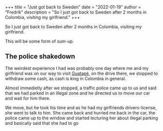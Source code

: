 +++
title = "Just got back to Sweden"
date = "2022-01-19"
author = "Fredrik"
description = "So I just got back to Sweden after 2 months in Colombia, visiting my girlfriend."
+++

So I just got back to Sweden after 2 months in Colombia, visiting my girlfriend.

This will be some form of sum-up.

## The police shakedown

The weirdest experience I had was probably one day where me and my girlfriend was on our way to visit [Guatapé](https://en.wikipedia.org/wiki/Guatap%C3%A9), on the drive there, we stopped to withdraw some cash, as cash is king in Colombia in general.

Almost immedietly after we stopped, a traffic police came up to us and said that we had parked in an illegal zone and he directed us to move our car and wait for him there.

We move, but he took his time and as he had my girlfriends drivers-license, she went to talk to him. She came back and hurried me back in the car, the police came up to the window and started lecturing her about illegal parking and basically said that she had to go
